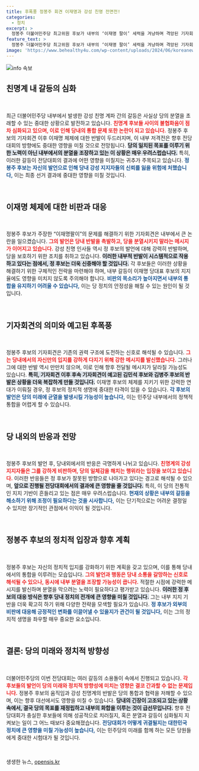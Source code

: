 ```yaml
---
title: 후폭풍 정봉주 회견 이재명과 강성 친명 전면전!
categories:
  - 정치
excerpt: >
  정봉주 더불어민주당 최고위원 후보가 내부의 ‘이재명 팔이’ 세력을 겨냥하며 격앙된 기자회견을 열었다. 강성 친명 의원들과의 힘겨루기가 심화되며 당내 갈등이 격화되고 있다. 이 전쟁의 승자는 누구일까?
feature_text: >
  정봉주 더불어민주당 최고위원 후보가 내부의 ‘이재명 팔이’ 세력을 겨냥하며 격앙된 기자회견을 열었다. 강성 친명 의원들과의 힘겨루기가 심화되며 당내 갈등이 격화되고 있다. 이 전쟁의 승자는 누구일까?
image: 'https://www.behealthy4u.com/wp-content/uploads/2024/06/koreanews.jpg'
---
```


<p><img src="https://www.behealthy4u.com/wp-content/uploads/2024/06/koreanews.jpg" alt="info 속보" /></p>

<h2 data-ke-size="size26">친명계 내 갈등의 심화</h2>

<p data-ke-size="size16">&nbsp;</p>

<p>최근 더불어민주당 내부에서 발생한 강성 친명 계파 간의 갈등은 사실상 당의 분열을 초래할 수 있는 중대한 상황으로 발전하고 있습니다. <b><span style="color: #ee2323;">친명계 후보들 사이의 불협화음이 점차 심화되고 있으며, 이로 인해 당내의 통합 문제 또한 논란이 되고 있습니다.</span></b> 정봉주 후보의 기자회견 이후 이재명 체제에 대한 반발이 두드러지며, 이 내부 저격전은 향후 전당대회의 방향에도 중대한 영향을 미칠 것으로 전망됩니다. <b><span style="background-color: #21538527;">당의 일치된 목표를 이루기 위한 노력이 아닌 내부에서의 분열을 조장하고 있는 이 상황은 매우 우려스럽습니다.</span></b> 특히, 이러한 갈등이 전당대회의 결과에 어떤 영향을 미칠지는 귀추가 주목되고 있습니다. <b><span style="color: #1a5490;">정봉주 후보는 자신의 발언으로 인해 당내 강성 지지자들의 신뢰를 잃을 위험에 처했습니다,</span></b> 이는 최종 선거 결과에 중대한 영향을 미칠 것입니다. </p>

<p data-ke-size="size16">&nbsp;</p>

<h2 data-ke-size="size26">이재명 체제에 대한 비판과 대응</h2>

<p data-ke-size="size16">&nbsp;</p>

<p>정봉주 후보가 주장한 “이재명팔이”의 문제를 해결하기 위한 기자회견은 내부에서 큰 논란을 일으켰습니다. <b><span style="color: #ee2323;">그의 발언은 당내 반발을 촉발하고, 당을 분열시키지 말라는 메시지가 이어지고 있습니다.</span></b> 강성 친명 인사들 역시 정 후보의 발언에 대해 강력히 반발하며, 당을 보호하기 위한 조치를 취하고 있습니다. <b><span style="background-color: #21538527;">이러한 내부적 반발이 시스템적으로 작용하고 있다는 점에서, 정 후보는 더욱 신중해야 할 것입니다.</span></b> 각 후보들은 이러한 상황을 해결하기 위한 구체적인 전략을 마련해야 하며, 내부 갈등이 이재명 당대표 후보의 지지율에도 영향을 미치지 않도록 주의해야 합니다. <b><span style="color: #1a5490;">비판의 목소리가 높아지면서 내부의 통합을 유지하기 어려울 수 있습니다,</span></b> 이는 당 정치의 안정성을 해칠 수 있는 원인이 될 것입니다.</p>

<p data-ke-size="size16">&nbsp;</p>

<h2 data-ke-size="size26">기자회견의 의미와 예고된 후폭풍</h2>

<p data-ke-size="size16">&nbsp;</p>

<p>정봉주 후보의 기자회견은 기존의 권력 구조에 도전하는 신호로 해석될 수 있습니다. <b><span style="color: #ee2323;">그는 당내에서의 자신만의 입지를 강하게 다지기 위해 강한 메시지를 발신했습니다.</span></b> 그러나 그에 대한 반발 역시 만만치 않으며, 이로 인해 향후 전달될 메시지가 달라질 가능성도 있습니다. <b><span style="background-color: #21538527;">특히, 기자회견 이후 후속 기자회견이 예고된 김민석 후보와 김병주 후보의 반발은 상황을 더욱 복잡하게 만들 것입니다.</span></b> 이재명 후보의 체제를 지키기 위한 강력한 연대가 이뤄질 경우, 정 후보의 정치적 생명에 중대한 타격이 있을 수 있습니다. <b><span style="color: #1a5490;">각 후보의 발언은 당의 미래에 균열을 발생시킬 가능성이 높습니다,</span></b> 이는 민주당 내부에서의 정책적 통합을 어렵게 할 수 있습니다.</p>

<p data-ke-size="size16">&nbsp;</p>

<h2 data-ke-size="size26">당 내외의 반응과 전망</h2>

<p data-ke-size="size16">&nbsp;</p>

<p>정봉주 후보의 발언 후, 당내외에서의 반응은 극명하게 나뉘고 있습니다. <b><span style="color: #ee2323;">친명계의 강성 지지자들은 그를 강하게 비판하며, 당의 일체감을 해치는 행위라는 입장을 보이고 있습니다.</span></b> 이러한 반응들은 정 후보가 잘못된 방향으로 나아가고 있다는 경고로 해석될 수 있으며, <b><span style="background-color: #21538527;">앞으로 진행될 전당대회에서의 결과에 큰 영향을 줄 것입니다.</span></b> 특히, 이 당의 전통적인 지지 기반이 흔들리고 있는 점은 매우 우려스럽습니다. <b><span style="color: #1a5490;">현재의 상황은 내부의 갈등을 해소하기 위해 조정이 필요하다는 것을 시사합니다,</span></b> 이는 단기적으로는 어려운 결정일 수 있지만 장기적인 관점에서 이익이 될 것입니다. </p>

<p data-ke-size="size16">&nbsp;</p>

<h2 data-ke-size="size26">정봉주 후보의 정치적 입장과 향후 계획</h2>

<p data-ke-size="size16">&nbsp;</p>

<p>정봉주 후보는 자신의 정치적 입지를 강화하기 위한 계획을 갖고 있으며, 이를 통해 당내에서의 통합을 이루려는 모습입니다. <b><span style="color: #ee2323;">그의 발언과 행동은 당내 소통을 갈망하는 신호로 해석될 수 있으나, 동시에 내부 분열을 조장할 가능성이 큽니다.</span></b> 적절한 시점에 강력한 메시지를 발신하며 분열을 막으려는 노력이 필요하다고 평가받고 있습니다. <b><span style="background-color: #21538527;">이러한 정 후보의 대응 방식은 향후 당내 정치의 전개에 큰 영향을 미칠 것입니다.</span></b> 그는 내부 지지 기반을 더욱 확고히 하기 위해 다양한 전략을 모색할 필요가 있습니다. <b><span style="color: #1a5490;">정 후보가 외부의 비판에 대응해 긍정적인 변화를 이끌어낼 수 있을지가 관건이 될 것입니다,</span></b> 이는 그의 정치적 생명을 좌우할 매우 중요한 요소입니다.</p>

<p data-ke-size="size16">&nbsp;</p>

<h2 data-ke-size="size26">결론: 당의 미래와 정치적 방향성</h2>

<p data-ke-size="size16">&nbsp;</p>

<p>더불어민주당의 이번 전당대회는 여러 갈등의 소용돌이 속에서 진행되고 있습니다. <b><span style="color: #ee2323;">각 후보들의 발언이 당의 미래와 정치적 방향성에 미치는 영향은 결코 간과할 수 없는 문제입니다.</span></b> 정봉주 후보의 움직임과 강성 친명계의 반발은 당의 통합과 협력을 저해할 수 있으며, 이는 향후 대선에서도 영향을 미칠 수 있습니다. <b><span style="background-color: #21538527;">당내의 긴장이 고조되고 있는 상황 속에서, 결국 당의 목표를 재정립하고 내부의 화합을 이루는 것이 급선무입니다.</span></b> 향후 전당대회가 충실한 후보들에 의해 성공적으로 치러질지, 혹은 분열과 갈등이 심화될지 지켜보는 일이 그 어느 때보다 중요해졌습니다. <b><span style="color: #1a5490;">전당대회가 어떻게 귀결될지는 대한민국 정치에 큰 영향을 미칠 가능성이 높습니다,</span></b> 이는 민주당의 미래를 함께 하는 모든 당원들에게 중대한 시험대가 될 것입니다.</p>

<p data-ke-size="size16">&nbsp;</p>
생생한 뉴스, <a href="https://opensis.kr" rel="dofollow">opensis.kr</a>


